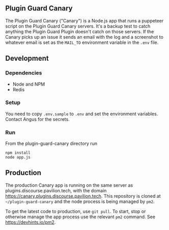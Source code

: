 ## Plugin Guard Canary

The Plugin Guard Canary ("Canary") is a Node.js app that runs a puppeteer script on the Plugin Guard Canary servers. It's a backup test to catch anything the Plugin Guard Plugin doesn't catch on those servers. If the Canary picks up an issue it sends an email with the log and a screenshot to whatever email is set as the `MAIL_TO` environment variable in the `.env` file.

## Development

### Dependencies
- Node and NPM
- Redis

### Setup
You need to copy `.env.sample` to `.env` and set the environment variables. Contact Angus for the secrets.

### Run
From the plugin-guard-canary directory run
```
npm install
node app.js
```

## Production
The production Canary app is running on the same server as plugins.discourse.pavilion.tech, with the domain https://canary.plugins.discourse.pavilion.tech. This repository is cloned at `~/plugin-guard-canary` and the node process is being managed by `pm2`.

To get the latest code to production, use `git pull`. To start, stop or otherwise manage the app process use the relevant `pm2` command. See https://devhints.io/pm2.
